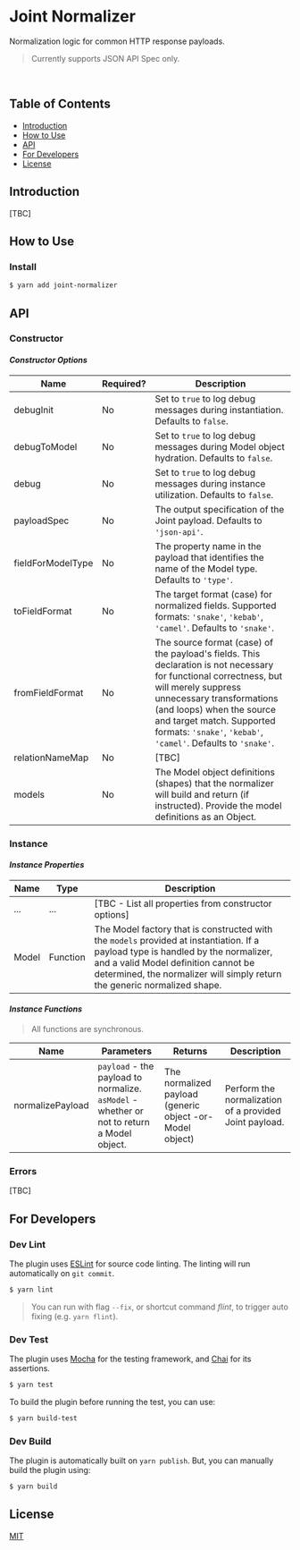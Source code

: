 # Joint Normalizer

Normalization logic for common HTTP response payloads.
> Currently supports JSON API Spec only.

<br />

## Table of Contents

* [Introduction][section-introduction]
* [How to Use][section-how-to-use]
* [API][section-api]
* [For Developers][section-for-developers]
* [License][section-license]


## Introduction

[TBC]

## How to Use

### Install

``` sh
$ yarn add joint-normalizer
```


## API

### Constructor

#### _Constructor Options_

| Name              | Required? | Description |
| ----------------- | --------- | ----------- |
| debugInit         | No        | Set to `true` to log debug messages during instantiation. Defaults to `false`. |
| debugToModel      | No        | Set to `true` to log debug messages during Model object hydration. Defaults to `false`. |
| debug             | No        | Set to `true` to log debug messages during instance utilization. Defaults to `false`. |
| payloadSpec       | No        | The output specification of the Joint payload. Defaults to `'json-api'`. |
| fieldForModelType | No        | The property name in the payload that identifies the name of the Model type. Defaults to `'type'`. |
| toFieldFormat     | No        | The target format (case) for normalized fields. Supported formats: `'snake'`, `'kebab'`, `'camel'`. Defaults to `'snake'`. |
| fromFieldFormat   | No        | The source format (case) of the payload\'s fields. This declaration is not necessary for functional correctness, but will merely suppress unnecessary transformations (and loops) when the source and target match. Supported formats: `'snake'`, `'kebab'`, `'camel'`. Defaults to `'snake'`. |
| relationNameMap   | No        | [TBC]
| models            | No        | The Model object definitions (shapes) that the normalizer will build and return (if instructed). Provide the model definitions as an Object. |

### Instance

#### _Instance Properties_

| Name        | Type    | Description |
| ----------- | ------- | ----------- |
| ...         | ...     | [TBC - List all properties from constructor options] |
| Model       | Function | The Model factory that is constructed with the `models` provided at instantiation. If a payload type is handled by the normalizer, and a valid Model definition cannot be determined, the normalizer will simply return the generic normalized shape. |


#### _Instance Functions_

> All functions are synchronous.

| Name             | Parameters | Returns | Description |
| ---------------- | ---------- | ------- | ----------- |
| normalizePayload | `payload` - the payload to normalize. `asModel` - whether or not to return a Model object. | The normalized payload (generic object -or- Model object) | Perform the normalization of a provided Joint payload. |


### Errors

[TBC]


## For Developers

### Dev Lint

The plugin uses [ESLint][link-eslint-site] for source code linting. The linting will run automatically on `git commit`.

``` sh
$ yarn lint
```
> You can run with flag `--fix`, or shortcut command *flint*, to trigger auto fixing (e.g. `yarn flint`).



### Dev Test

The plugin uses [Mocha][link-mocha-site] for the testing framework,
and [Chai][link-chai-site] for its assertions.

``` sh
$ yarn test
```

To build the plugin before running the test, you can use:
``` sh
$ yarn build-test
```


### Dev Build

The plugin is automatically built on `yarn publish`. But, you can manually build the plugin using:

``` sh
$ yarn build
```


## License

[MIT](LICENSE)


[section-introduction]: #introduction
[section-how-to-use]: #how-to-use
[section-api]: #api
[section-for-developers]: #for-developers
[section-license]: #license

[link-eslint-site]: https://eslint.org
[link-mocha-site]: https://mochajs.org
[link-chai-site]: http://chaijs.com
